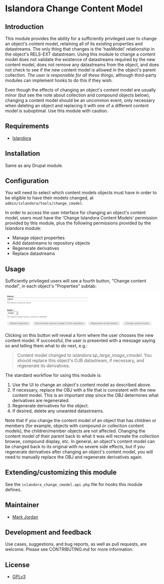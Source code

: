 # Islandora Change Content Model

## Introduction

This module provides the ability for a sufficiently privileged user to change an object's content model, retaining all of its existing properties and datastreams. The only thing that changes is the 'hasModel' relationship in the object's RELS-EXT datastream. Using this module to change a content model does not validate the existence of datastreams required by the new content model, does not remove any datastreams from the object, and does not check to see if the new content model is allowed in the object's parent collection. _The user is responsible for all these things_, although third-party modules can implement hooks to do this if they wish.

Even though the effects of changing an object's content model are usually minor (but see the note about collection and compound objects below), changing a content model should be an uncommon event, only necessary when deleting an object and replacing it with one of a different content model is suboptimal. Use this module with caution.

## Requirements

* [Islandora](https://github.com/Islandora/islandora)

## Installation

Same as any Drupal module.

## Configuration

You will need to select which content models objects must have in order to be eligible to have their models changed, at `admin/islandora/tools/change_cmodel`.

In order to access the user interface for changing an object's content model, users must have the 'Change Islandora Content Models' permission provided by this module, plus the following permissions provided by the Islandora module:

* Manage object properties
* Add datastreams to repository objects
* Regenerate derivatives
* Replace datastreams

## Usage

Sufficiently privileged users will see a fourth button, "Change content model", in each object's "Properties" subtab:

![Change content model button](images/change_cmodel_button.png)

Clicking on this button will reveal a form where the user chooses the new content model. If successful, the user is presented with a message saying so and telling them what to do next, e.g.:

> Content model changed to _islandora:sp_large_image_cmodel_. You should replace this object's OJB datastream, if necessary, and regenerate its derivatives.

The standard workflow for using this module is:

1. Use the UI to change an object's content model as described above.
1. If necessary, replace the OBJ with a file that is consistent with the new content model. This is an important step since the OBJ determines what derivatives are regenerated.
1. Regenerate derivatives for the object.
1. If desired, delete any unwanted datastreams.

Note that if you change the content model of an object that has children or members (for example, objects with compound or collection content models), the children/member objects are not affected. Changing the content model of their parent back to what it was will recreate the collection browse, compound display, etc. In general, an object's content model can be changed back to its original with no severe side effects, but if you regenerate derivatives after changing an object's content model, you will need to manually replace the OBJ and regenerate derivatives again.

## Extending/customizing this module

See the `islandora_change_cmodel.api.php` file for hooks this module defines.

## Maintainer

* [Mark Jordan](https://github.com/mjordan)

## Development and feedback

Use cases, suggestions, and bug reports, as well as pull requests, are welcome. Please see CONTRIBUTING.md for more information.

## License

* [GPLv3](http://www.gnu.org/licenses/gpl-3.0.txt)
